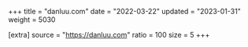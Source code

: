 +++
title = "danluu.com"
date = "2022-03-22"
updated = "2023-01-31"
weight = 5030

[extra]
source = "https://danluu.com"
ratio = 100
size = 5
+++
